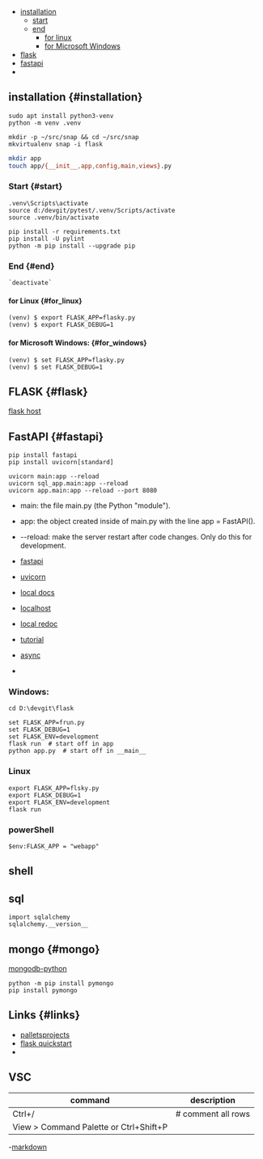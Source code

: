 - <a href="#installation">installation</a>
    - [start](#start)
    - [end](#end)
        - [for linux](#for_linux)
        - [for Microsoft Windows](#for_windows)
- [flask](#flask)
- [fastapi](#fastapi)
- [](#)


## installation {#installation}
```
sudo apt install python3-venv
python -m venv .venv
```

```
mkdir -p ~/src/snap && cd ~/src/snap
mkvirtualenv snap -i flask
```
```bash
mkdir app
touch app/{__init__,app,config,main,views}.py
```

### Start {#start}
```
.venv\Scripts\activate
source d:/devgit/pytest/.venv/Scripts/activate
source .venv/bin/activate
```

```
pip install -r requirements.txt
pip install -U pylint
python -m pip install --upgrade pip
```

### End {#end}
    `deactivate`

#### for Linux {#for_linux}
```
(venv) $ export FLASK_APP=flasky.py
(venv) $ export FLASK_DEBUG=1
```

#### for Microsoft Windows: {#for_windows}
```
(venv) $ set FLASK_APP=flasky.py
(venv) $ set FLASK_DEBUG=1
```

## FLASK {#flask}
[flask host](http://127.0.0.1:5000/)


## FastAPI {#fastapi}

```
pip install fastapi
pip install uvicorn[standard]
```
```
uvicorn main:app --reload
uvicorn sql_app.main:app --reload
uvicorn app.main:app --reload --port 8080
```

- main: the file main.py (the Python "module").
- app: the object created inside of main.py with the line app = FastAPI().
- --reload: make the server restart after code changes. Only do this for development.

- [fastapi](https://fastapi.tiangolo.com/)
- [uvicorn](https://www.uvicorn.org/)
- [local docs](http://127.0.0.1:8000/docs)
- [localhost](http://127.0.0.1:8000/)
- [local redoc](http://127.0.0.1:8000/redoc)
- [tutorial](https://fastapi.tiangolo.com/tutorial/)
- [async](https://fastapi.tiangolo.com/async/#in-a-hurry)
- [](https://levelup.gitconnected.com/building-a-website-starter-with-fastapi-92d077092864)


### Windows:
```
cd D:\devgit\flask

set FLASK_APP=frun.py
set FLASK_DEBUG=1
set FLASK_ENV=development
flask run  # start off in app
python app.py  # start off in __main__
```
### Linux
```
export FLASK_APP=flsky.py
export FLASK_DEBUG=1
export FLASK_ENV=development
flask run
```

### powerShell
```
$env:FLASK_APP = "webapp"
```

## shell


## sql
```
import sqlalchemy
sqlalchemy.__version__
```
## mongo {#mongo}
[mongodb-python](https://www.mongodb.com/python)
```
python -m pip install pymongo
pip install pymongo
```

## Links {#links}
* [palletsprojects](https://flask.palletsprojects.com/en/1.1.x/)
* [flask quickstart](https://flask.palletsprojects.com/en/1.1.x/quickstart/)
* []()

## VSC
| command | description |
--- | --- 
| Ctrl+/  | # comment all rows |
| View > Command Palette or Ctrl+Shift+P | |

-[markdown](https://www.w3schools.io/file/markdown-checkbox-github/)

